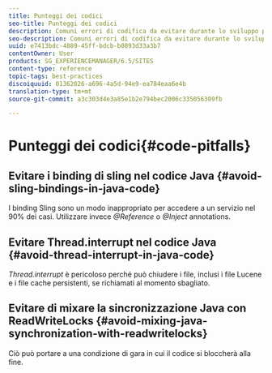 ```yaml
---
title: Punteggi dei codici
seo-title: Punteggi dei codici
description: Comuni errori di codifica da evitare durante lo sviluppo per AEM
seo-description: Comuni errori di codifica da evitare durante lo sviluppo per AEM
uuid: e7413bdc-4889-45ff-bdcb-b0893d33a3b7
contentOwner: User
products: SG_EXPERIENCEMANAGER/6.5/SITES
content-type: reference
topic-tags: best-practices
discoiquuid: 01362026-a696-4a5d-94e9-ea784eaa6e4b
translation-type: tm+mt
source-git-commit: a3c303d4e3a85e1b2e794bec2006c335056309fb

---
```



# Punteggi dei codici{#code-pitfalls}

## Evitare i binding di sling nel codice Java {#avoid-sling-bindings-in-java-code}

I binding Sling sono un modo inappropriato per accedere a un servizio nel 90% dei casi. Utilizzare invece *@Reference* o *@Inject* annotations.

## Evitare Thread.interrupt nel codice Java {#avoid-thread-interrupt-in-java-code}

*Thread.interrupt* è pericoloso perché può chiudere i file, inclusi i file Lucene e i file cache persistenti, se richiamati al momento sbagliato.

## Evitare di mixare la sincronizzazione Java con ReadWriteLocks {#avoid-mixing-java-synchronization-with-readwritelocks}

Ciò può portare a una condizione di gara in cui il codice si bloccherà alla fine.
